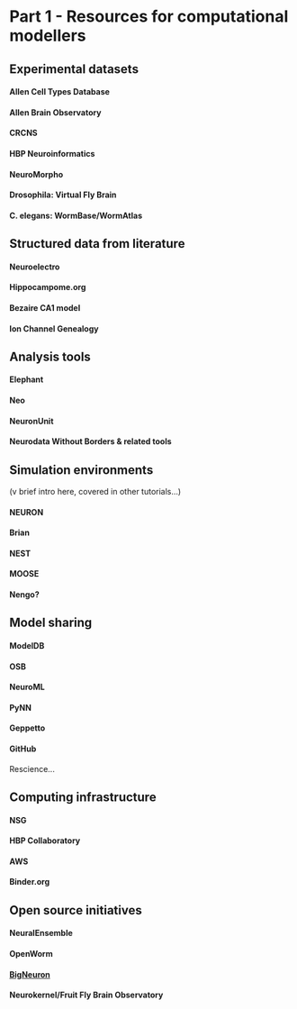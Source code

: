 # Part 1 - Resources for computational modellers

## Experimental datasets

#### Allen Cell Types Database
    
#### Allen Brain Observatory

#### CRCNS

#### HBP Neuroinformatics
	
#### NeuroMorpho

#### Drosophila: Virtual Fly Brain
 
#### C. elegans: WormBase/WormAtlas


## Structured data from literature 

#### Neuroelectro

#### Hippocampome.org

#### Bezaire CA1 model

#### Ion Channel Genealogy 
 
 

## Analysis tools

#### Elephant

#### Neo

#### NeuronUnit

#### Neurodata Without Borders & related tools
 


## Simulation environments 
(v brief intro here, covered in other tutorials...)

#### NEURON

#### Brian

#### NEST

#### MOOSE

#### Nengo? 
 
 

## Model sharing

#### ModelDB

#### OSB

#### NeuroML

#### PyNN

#### Geppetto

#### GitHub
Rescience...
 


## Computing infrastructure

#### NSG

#### HBP Collaboratory

#### AWS

#### Binder.org
 
 

## Open source initiatives

#### NeuralEnsemble

#### OpenWorm

#### [BigNeuron](https://alleninstitute.org/bigneuron)

#### Neurokernel/Fruit Fly Brain Observatory
 
